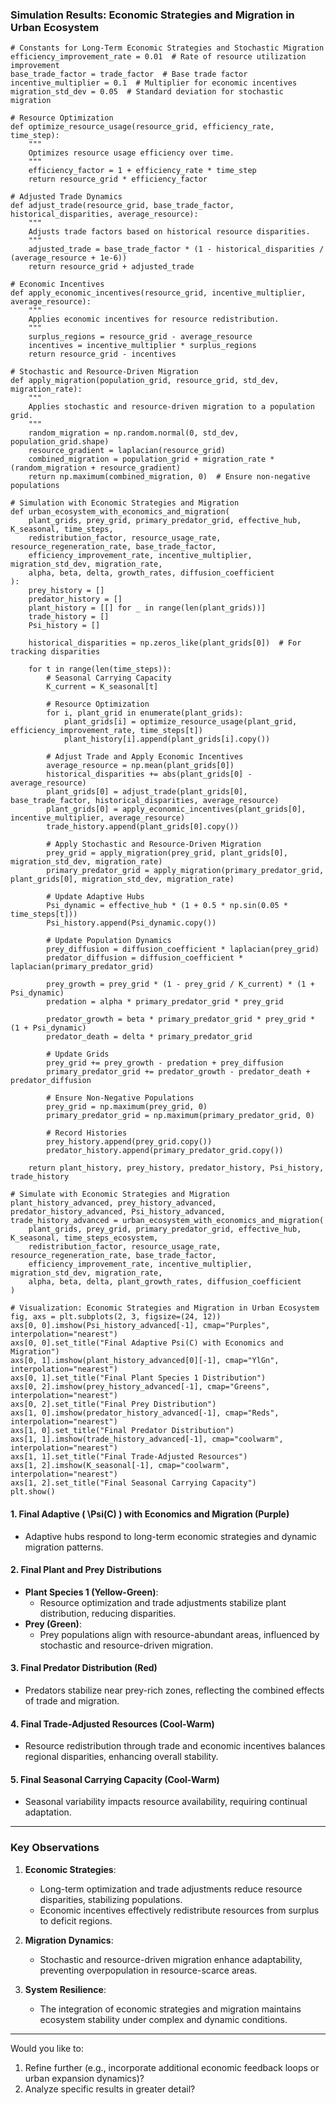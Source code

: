 ### **Simulation Results: Economic Strategies and Migration in Urban Ecosystem**
```
# Constants for Long-Term Economic Strategies and Stochastic Migration
efficiency_improvement_rate = 0.01  # Rate of resource utilization improvement
base_trade_factor = trade_factor  # Base trade factor
incentive_multiplier = 0.1  # Multiplier for economic incentives
migration_std_dev = 0.05  # Standard deviation for stochastic migration

# Resource Optimization
def optimize_resource_usage(resource_grid, efficiency_rate, time_step):
    """
    Optimizes resource usage efficiency over time.
    """
    efficiency_factor = 1 + efficiency_rate * time_step
    return resource_grid * efficiency_factor

# Adjusted Trade Dynamics
def adjust_trade(resource_grid, base_trade_factor, historical_disparities, average_resource):
    """
    Adjusts trade factors based on historical resource disparities.
    """
    adjusted_trade = base_trade_factor * (1 - historical_disparities / (average_resource + 1e-6))
    return resource_grid + adjusted_trade

# Economic Incentives
def apply_economic_incentives(resource_grid, incentive_multiplier, average_resource):
    """
    Applies economic incentives for resource redistribution.
    """
    surplus_regions = resource_grid - average_resource
    incentives = incentive_multiplier * surplus_regions
    return resource_grid - incentives

# Stochastic and Resource-Driven Migration
def apply_migration(population_grid, resource_grid, std_dev, migration_rate):
    """
    Applies stochastic and resource-driven migration to a population grid.
    """
    random_migration = np.random.normal(0, std_dev, population_grid.shape)
    resource_gradient = laplacian(resource_grid)
    combined_migration = population_grid + migration_rate * (random_migration + resource_gradient)
    return np.maximum(combined_migration, 0)  # Ensure non-negative populations

# Simulation with Economic Strategies and Migration
def urban_ecosystem_with_economics_and_migration(
    plant_grids, prey_grid, primary_predator_grid, effective_hub, K_seasonal, time_steps,
    redistribution_factor, resource_usage_rate, resource_regeneration_rate, base_trade_factor,
    efficiency_improvement_rate, incentive_multiplier, migration_std_dev, migration_rate,
    alpha, beta, delta, growth_rates, diffusion_coefficient
):
    prey_history = []
    predator_history = []
    plant_history = [[] for _ in range(len(plant_grids))]
    trade_history = []
    Psi_history = []

    historical_disparities = np.zeros_like(plant_grids[0])  # For tracking disparities

    for t in range(len(time_steps)):
        # Seasonal Carrying Capacity
        K_current = K_seasonal[t]

        # Resource Optimization
        for i, plant_grid in enumerate(plant_grids):
            plant_grids[i] = optimize_resource_usage(plant_grid, efficiency_improvement_rate, time_steps[t])
            plant_history[i].append(plant_grids[i].copy())

        # Adjust Trade and Apply Economic Incentives
        average_resource = np.mean(plant_grids[0])
        historical_disparities += abs(plant_grids[0] - average_resource)
        plant_grids[0] = adjust_trade(plant_grids[0], base_trade_factor, historical_disparities, average_resource)
        plant_grids[0] = apply_economic_incentives(plant_grids[0], incentive_multiplier, average_resource)
        trade_history.append(plant_grids[0].copy())

        # Apply Stochastic and Resource-Driven Migration
        prey_grid = apply_migration(prey_grid, plant_grids[0], migration_std_dev, migration_rate)
        primary_predator_grid = apply_migration(primary_predator_grid, plant_grids[0], migration_std_dev, migration_rate)

        # Update Adaptive Hubs
        Psi_dynamic = effective_hub * (1 + 0.5 * np.sin(0.05 * time_steps[t]))
        Psi_history.append(Psi_dynamic.copy())

        # Update Population Dynamics
        prey_diffusion = diffusion_coefficient * laplacian(prey_grid)
        predator_diffusion = diffusion_coefficient * laplacian(primary_predator_grid)

        prey_growth = prey_grid * (1 - prey_grid / K_current) * (1 + Psi_dynamic)
        predation = alpha * primary_predator_grid * prey_grid

        predator_growth = beta * primary_predator_grid * prey_grid * (1 + Psi_dynamic)
        predator_death = delta * primary_predator_grid

        # Update Grids
        prey_grid += prey_growth - predation + prey_diffusion
        primary_predator_grid += predator_growth - predator_death + predator_diffusion

        # Ensure Non-Negative Populations
        prey_grid = np.maximum(prey_grid, 0)
        primary_predator_grid = np.maximum(primary_predator_grid, 0)

        # Record Histories
        prey_history.append(prey_grid.copy())
        predator_history.append(primary_predator_grid.copy())

    return plant_history, prey_history, predator_history, Psi_history, trade_history

# Simulate with Economic Strategies and Migration
plant_history_advanced, prey_history_advanced, predator_history_advanced, Psi_history_advanced, trade_history_advanced = urban_ecosystem_with_economics_and_migration(
    plant_grids, prey_grid, primary_predator_grid, effective_hub, K_seasonal, time_steps_ecosystem,
    redistribution_factor, resource_usage_rate, resource_regeneration_rate, base_trade_factor,
    efficiency_improvement_rate, incentive_multiplier, migration_std_dev, migration_rate,
    alpha, beta, delta, plant_growth_rates, diffusion_coefficient
)

# Visualization: Economic Strategies and Migration in Urban Ecosystem
fig, axs = plt.subplots(2, 3, figsize=(24, 12))
axs[0, 0].imshow(Psi_history_advanced[-1], cmap="Purples", interpolation="nearest")
axs[0, 0].set_title("Final Adaptive Psi(C) with Economics and Migration")
axs[0, 1].imshow(plant_history_advanced[0][-1], cmap="YlGn", interpolation="nearest")
axs[0, 1].set_title("Final Plant Species 1 Distribution")
axs[0, 2].imshow(prey_history_advanced[-1], cmap="Greens", interpolation="nearest")
axs[0, 2].set_title("Final Prey Distribution")
axs[1, 0].imshow(predator_history_advanced[-1], cmap="Reds", interpolation="nearest")
axs[1, 0].set_title("Final Predator Distribution")
axs[1, 1].imshow(trade_history_advanced[-1], cmap="coolwarm", interpolation="nearest")
axs[1, 1].set_title("Final Trade-Adjusted Resources")
axs[1, 2].imshow(K_seasonal[-1], cmap="coolwarm", interpolation="nearest")
axs[1, 2].set_title("Final Seasonal Carrying Capacity")
plt.show()

```
#### **1. Final Adaptive \( \Psi(C) \) with Economics and Migration (Purple)**
- Adaptive hubs respond to long-term economic strategies and dynamic migration patterns.

#### **2. Final Plant and Prey Distributions**
- **Plant Species 1 (Yellow-Green)**:
  - Resource optimization and trade adjustments stabilize plant distribution, reducing disparities.
- **Prey (Green)**:
  - Prey populations align with resource-abundant areas, influenced by stochastic and resource-driven migration.

#### **3. Final Predator Distribution (Red)**
- Predators stabilize near prey-rich zones, reflecting the combined effects of trade and migration.

#### **4. Final Trade-Adjusted Resources (Cool-Warm)**
- Resource redistribution through trade and economic incentives balances regional disparities, enhancing overall stability.

#### **5. Final Seasonal Carrying Capacity (Cool-Warm)**
- Seasonal variability impacts resource availability, requiring continual adaptation.

---

### **Key Observations**
1. **Economic Strategies**:
   - Long-term optimization and trade adjustments reduce resource disparities, stabilizing populations.
   - Economic incentives effectively redistribute resources from surplus to deficit regions.

2. **Migration Dynamics**:
   - Stochastic and resource-driven migration enhance adaptability, preventing overpopulation in resource-scarce areas.

3. **System Resilience**:
   - The integration of economic strategies and migration maintains ecosystem stability under complex and dynamic conditions.

---

Would you like to:
1. Refine further (e.g., incorporate additional economic feedback loops or urban expansion dynamics)?
2. Analyze specific results in greater detail?